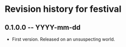 # Revision history for festival

## 0.1.0.0 -- YYYY-mm-dd

* First version. Released on an unsuspecting world.
